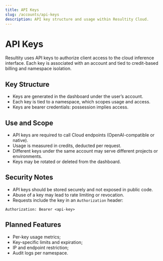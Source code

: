 ```yaml
---
title: API Keys
slug: /accounts/api-keys
description: API key structure and usage within Resultity Cloud.
---
```


# API Keys

Resultity uses API keys to authorize client access to the cloud inference interface. Each key is associated with an account and tied to credit-based billing and namespace isolation.

## Key Structure

- Keys are generated in the dashboard under the user’s account.
- Each key is tied to a namespace, which scopes usage and access.
- Keys are bearer credentials: possession implies access.

## Use and Scope

- API keys are required to call Cloud endpoints (OpenAI-compatible or native).
- Usage is measured in credits, deducted per request.
- Different keys under the same account may serve different projects or environments.
- Keys may be rotated or deleted from the dashboard.

## Security Notes

- API keys should be stored securely and not exposed in public code.
- Abuse of a key may lead to rate limiting or revocation.
- Requests include the key in an `Authorization` header:
  
```Authorization: Bearer <api-key>```

## Planned Features

- Per-key usage metrics;
- Key-specific limits and expiration;
- IP and endpoint restriction;
- Audit logs per namespace.